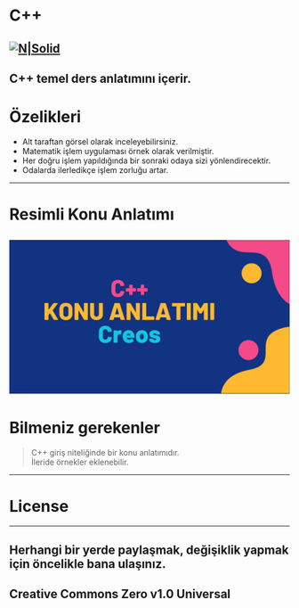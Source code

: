 <h1 class="code-line" data-line-start=0 data-line-end=1 ><a id="C++ Ders ve Örnekler"></a>C++</h1>
<h2 class="code-line" data-line-start=2 data-line-end=4 ><a id="NSolidhttpsplaylhgoogleusercontentcom4ChxU_bzuJe8ix7IC7fYOq5xH3rtDjDMFogy4NsF6l8jNH9Q_G7zQUWoZtWvkliyww2247h1264rwhttpwwwartistscompanydigital_2"></a><a href="http://www.artistscompany.digital/"><img src="https://play-lh.googleusercontent.com/4ChxU_bzuJe8ix7IC7fYOq5xH3rtDjDMFogy4NsF6l8jNH9Q_G7z-QUWoZtWvkliyw=w2247-h1264-rw" alt="N|Solid"></a></h2>
<h2 class="code-line" data-line-start=4 data-line-end=6 ><a id="C_temel_ders_anlatmn_ierir_4"></a>C++ temel ders anlatımını içerir.</h2>
<h1 class="code-line" data-line-start=6 data-line-end=7 ><a id="zelikleri_6"></a>Özelikleri</h1>
<ul>
<li class="has-line-data" data-line-start="8" data-line-end="9">Alt taraftan görsel olarak inceleyebilirsiniz.</li>
<li class="has-line-data" data-line-start="9" data-line-end="10">Matematik işlem uygulaması örnek olarak verilmiştir.</li>
<li class="has-line-data" data-line-start="10" data-line-end="11">Her doğru işlem yapıldığında bir sonraki odaya sizi yönlendirecektir.</li>
<li class="has-line-data" data-line-start="11" data-line-end="12">Odalarda ilerledikçe işlem zorluğu artar.</li>
</ul>
<hr>
<h1 class="code-line" data-line-start=13 data-line-end=14 ><a id="Resimli_Konu_Anlatm_13"></a>Resimli Konu Anlatımı</h1>
<h2 class="code-line" data-line-start=14 data-line-end=16 ><a id="An_old_rock_in_the_deserthttpsrawgithubusercontentcomcreosBCPPdersveorneklerimainresim1png_C_Konu_anlatmhttpsgithubcomcreosBCPPdersveornekleriblobmaincppanlatC4B1mpdf_14"></a><a href="https://github.com/creosB/CPP-ders-ve-ornekleri/blob/main/cppanlat%C4%B1m.pdf"><img src="https://raw.githubusercontent.com/creosB/CPP-ders-ve-ornekleri/main/resim1.png" alt="An old rock in the desert" title="C++ Konu anlatımı"></a></h2>
<h1 class="code-line" data-line-start=16 data-line-end=17 ><a id="Bilmeniz_gerekenler_16"></a>Bilmeniz gerekenler</h1>
<blockquote>
<p class="has-line-data" data-line-start="17" data-line-end="19">C++ giriş niteliğinde bir konu anlatımıdır.<br>
İleride örnekler eklenebilir.</p>
</blockquote>
<hr>
<h1 class="code-line" data-line-start=20 data-line-end=21 ><a id="License_20"></a>License</h1>
<hr>
<h2 class="code-line" data-line-start=22 data-line-end=24 ><a id="Herhangi_bir_yerde_paylamak_deiiklik_yapmak_iin_ncelikle_bana_ulanz_22"></a>Herhangi bir yerde paylaşmak, değişiklik yapmak için öncelikle bana ulaşınız.</h2>
<h2 class="code-line" data-line-start=24 data-line-end=26 ><a id="Creative_Commons_Zero_v10_Universal_24"></a>Creative Commons Zero v1.0 Universal</h2>
